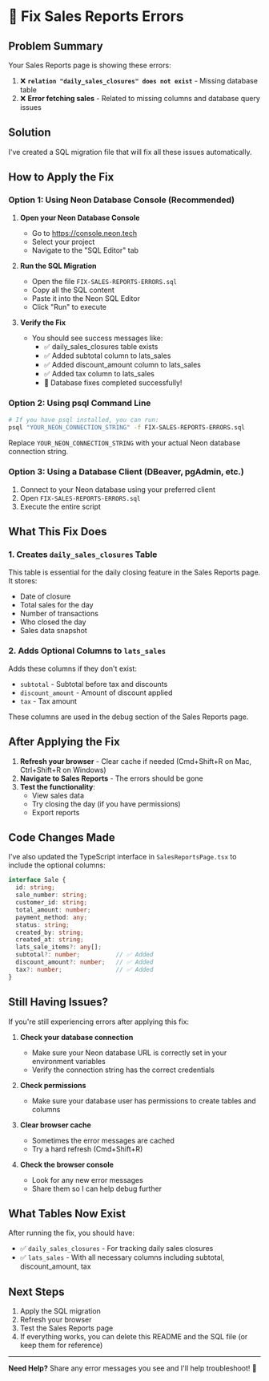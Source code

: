 # 🔧 Fix Sales Reports Errors

## Problem Summary

Your Sales Reports page is showing these errors:

1. ❌ **`relation "daily_sales_closures" does not exist`** - Missing database table
2. ❌ **Error fetching sales** - Related to missing columns and database query issues

## Solution

I've created a SQL migration file that will fix all these issues automatically.

## How to Apply the Fix

### Option 1: Using Neon Database Console (Recommended)

1. **Open your Neon Database Console**
   - Go to https://console.neon.tech
   - Select your project
   - Navigate to the "SQL Editor" tab

2. **Run the SQL Migration**
   - Open the file `FIX-SALES-REPORTS-ERRORS.sql`
   - Copy all the SQL content
   - Paste it into the Neon SQL Editor
   - Click "Run" to execute

3. **Verify the Fix**
   - You should see success messages like:
     - ✅ daily_sales_closures table exists
     - ✅ Added subtotal column to lats_sales
     - ✅ Added discount_amount column to lats_sales
     - ✅ Added tax column to lats_sales
     - 🎉 Database fixes completed successfully!

### Option 2: Using psql Command Line

```bash
# If you have psql installed, you can run:
psql "YOUR_NEON_CONNECTION_STRING" -f FIX-SALES-REPORTS-ERRORS.sql
```

Replace `YOUR_NEON_CONNECTION_STRING` with your actual Neon database connection string.

### Option 3: Using a Database Client (DBeaver, pgAdmin, etc.)

1. Connect to your Neon database using your preferred client
2. Open `FIX-SALES-REPORTS-ERRORS.sql`
3. Execute the entire script

## What This Fix Does

### 1. Creates `daily_sales_closures` Table
This table is essential for the daily closing feature in the Sales Reports page. It stores:
- Date of closure
- Total sales for the day
- Number of transactions
- Who closed the day
- Sales data snapshot

### 2. Adds Optional Columns to `lats_sales`
Adds these columns if they don't exist:
- `subtotal` - Subtotal before tax and discounts
- `discount_amount` - Amount of discount applied
- `tax` - Tax amount

These columns are used in the debug section of the Sales Reports page.

## After Applying the Fix

1. **Refresh your browser** - Clear cache if needed (Cmd+Shift+R on Mac, Ctrl+Shift+R on Windows)
2. **Navigate to Sales Reports** - The errors should be gone
3. **Test the functionality**:
   - View sales data
   - Try closing the day (if you have permissions)
   - Export reports

## Code Changes Made

I've also updated the TypeScript interface in `SalesReportsPage.tsx` to include the optional columns:

```typescript
interface Sale {
  id: string;
  sale_number: string;
  customer_id: string;
  total_amount: number;
  payment_method: any;
  status: string;
  created_by: string;
  created_at: string;
  lats_sale_items?: any[];
  subtotal?: number;          // ✅ Added
  discount_amount?: number;   // ✅ Added
  tax?: number;               // ✅ Added
}
```

## Still Having Issues?

If you're still experiencing errors after applying this fix:

1. **Check your database connection**
   - Make sure your Neon database URL is correctly set in your environment variables
   - Verify the connection string has the correct credentials

2. **Check permissions**
   - Make sure your database user has permissions to create tables and columns

3. **Clear browser cache**
   - Sometimes the error messages are cached
   - Try a hard refresh (Cmd+Shift+R)

4. **Check the browser console**
   - Look for any new error messages
   - Share them so I can help debug further

## What Tables Now Exist

After running the fix, you should have:

- ✅ `daily_sales_closures` - For tracking daily sales closures
- ✅ `lats_sales` - With all necessary columns including subtotal, discount_amount, tax

## Next Steps

1. Apply the SQL migration
2. Refresh your browser
3. Test the Sales Reports page
4. If everything works, you can delete this README and the SQL file (or keep them for reference)

---

**Need Help?** Share any error messages you see and I'll help troubleshoot! 🚀

